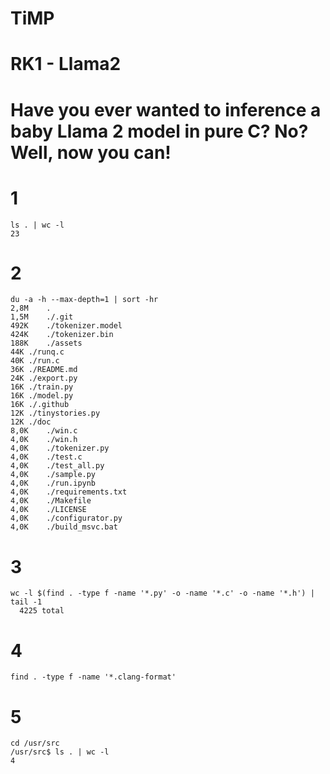 # TiMP
# RK1 - Llama2
# Have you ever wanted to inference a baby Llama 2 model in pure C? No? Well, now you can!
# 1 
```
ls . | wc -l
23
```
# 2
```
du -a -h --max-depth=1 | sort -hr
2,8M	.
1,5M	./.git
492K	./tokenizer.model
424K	./tokenizer.bin
188K	./assets
44K	./runq.c
40K	./run.c
36K	./README.md
24K	./export.py
16K	./train.py
16K	./model.py
16K	./.github
12K	./tinystories.py
12K	./doc
8,0K	./win.c
4,0K	./win.h
4,0K	./tokenizer.py
4,0K	./test.c
4,0K	./test_all.py
4,0K	./sample.py
4,0K	./run.ipynb
4,0K	./requirements.txt
4,0K	./Makefile
4,0K	./LICENSE
4,0K	./configurator.py
4,0K	./build_msvc.bat
```
# 3 
```
wc -l $(find . -type f -name '*.py' -o -name '*.c' -o -name '*.h') | tail -1  
  4225 total
```
# 4
```
find . -type f -name '*.clang-format'

```
# 5
```
cd /usr/src
/usr/src$ ls . | wc -l
4
```
